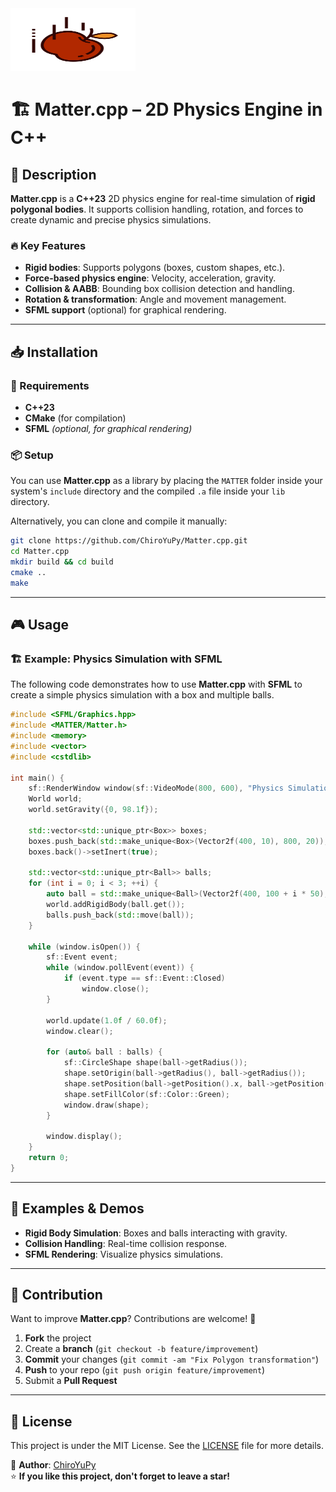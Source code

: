 <img src="assets/logo.png" alt="Logo" width="200" height="100" />

# 🏗 Matter.cpp – 2D Physics Engine in C++

## 🚀 Description

**Matter.cpp** is a **C++23** 2D physics engine for real-time simulation of **rigid polygonal bodies**. It supports collision handling, rotation, and forces to create dynamic and precise physics simulations.

### 🔥 Key Features

- **Rigid bodies**: Supports polygons (boxes, custom shapes, etc.).
- **Force-based physics engine**: Velocity, acceleration, gravity.
- **Collision & AABB**: Bounding box collision detection and handling.
- **Rotation & transformation**: Angle and movement management.
- **SFML support** (optional) for graphical rendering.

---

## 📥 Installation

### 🔷 Requirements

- **C++23**
- **CMake** (for compilation)
- **SFML** *(optional, for graphical rendering)*

### 📦 Setup

You can use **Matter.cpp** as a library by placing the `MATTER` folder inside your system's `include` directory and the compiled `.a` file inside your `lib` directory.

Alternatively, you can clone and compile it manually:

```bash
git clone https://github.com/ChiroYuPy/Matter.cpp.git
cd Matter.cpp
mkdir build && cd build
cmake ..
make
```

---

## 🎮 Usage

### 🏗 Example: Physics Simulation with SFML

The following code demonstrates how to use **Matter.cpp** with **SFML** to create a simple physics simulation with a box and multiple balls.

```cpp
#include <SFML/Graphics.hpp>
#include <MATTER/Matter.h>
#include <memory>
#include <vector>
#include <cstdlib>

int main() {
    sf::RenderWindow window(sf::VideoMode(800, 600), "Physics Simulation");
    World world;
    world.setGravity({0, 98.1f});

    std::vector<std::unique_ptr<Box>> boxes;
    boxes.push_back(std::make_unique<Box>(Vector2f(400, 10), 800, 20)); // Ground
    boxes.back()->setInert(true);
    
    std::vector<std::unique_ptr<Ball>> balls;
    for (int i = 0; i < 3; ++i) {
        auto ball = std::make_unique<Ball>(Vector2f(400, 100 + i * 50), 16);
        world.addRigidBody(ball.get());
        balls.push_back(std::move(ball));
    }
    
    while (window.isOpen()) {
        sf::Event event;
        while (window.pollEvent(event)) {
            if (event.type == sf::Event::Closed)
                window.close();
        }

        world.update(1.0f / 60.0f);
        window.clear();
        
        for (auto& ball : balls) {
            sf::CircleShape shape(ball->getRadius());
            shape.setOrigin(ball->getRadius(), ball->getRadius());
            shape.setPosition(ball->getPosition().x, ball->getPosition().y);
            shape.setFillColor(sf::Color::Green);
            window.draw(shape);
        }
        
        window.display();
    }
    return 0;
}
```

---

## 📌 Examples & Demos

- **Rigid Body Simulation**: Boxes and balls interacting with gravity.
- **Collision Handling**: Real-time collision response.
- **SFML Rendering**: Visualize physics simulations.

---

## 🤝 Contribution

Want to improve **Matter.cpp**? Contributions are welcome! 🚀

1. **Fork** the project
2. Create a **branch** (`git checkout -b feature/improvement`)
3. **Commit** your changes (`git commit -am "Fix Polygon transformation"`)
4. **Push** to your repo (`git push origin feature/improvement`)
5. Submit a **Pull Request**

---

## 📝 License

This project is under the MIT License. See the [LICENSE](LICENSE) file for more details.

🔗 **Author**: [ChiroYuPy](https://github.com/ChiroYuPy)  
⭐ **If you like this project, don't forget to leave a star!**

